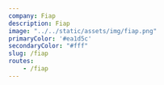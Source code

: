 ```yaml
---
company: Fiap
description: Fiap
image: "../../static/assets/img/fiap.png"
primaryColor: '#ea1d5c'
secondaryColor: "#fff"
slug: /fiap
routes: 
    - /fiap
---
```

